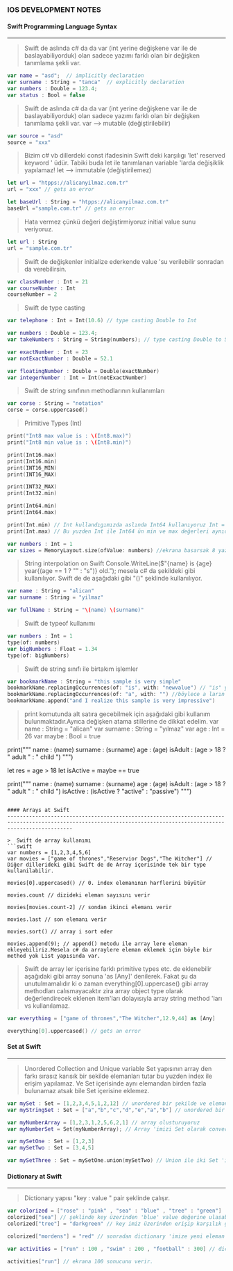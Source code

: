 ### IOS DEVELOPMENT NOTES


#### Swift Programming Language Syntax ####
-----------------------------------------------------------------------------------------------------------------------------------------------------------------



>  Swift de aslında c# da da var (int yerine değişkene var ile de baslayabiliyorduk) olan sadece yazımı farklı olan bir değişken tanımlama şekli var.
```swift
var name = "asd";  // implicitly declaration
var surname : String = "tanca"  // explicitly declaration
var numbers : Double = 123.4;
var status : Bool = false
```

>  Swift de aslında c# da da var (int yerine değişkene var ile de baslayabiliyorduk) olan sadece yazımı farklı olan bir değişken tanımlama şekli var.
>  var --> mutable (değiştirilebilir)
```swift
var source = "asd"
source = "xxx"
```

>  Bizim c# vb dillerdeki const ifadesinin Swift deki karşılıgı 'let' reserved keyword ' üdür.
>  Tabiki buda let ile tanımlanan variable 'larda değişiklik yapılamaz!
>  let --> immutable (değiştirilemez)
```swift
let url = "htpps://alicanyilmaz.com.tr"
url = "xxx" // gets an error

let baseUrl : String = "htpps://alicanyilmaz.com.tr"
baseUrl ="sample.com.tr" // gets an error
```

>  Hata vermez çünkü değeri değiştirmiyoruz initial value sunu veriyoruz.
```swift
let url : String
url = "sample.com.tr"
```

>  Swift de değişkenler initialize ederkende value 'su verilebilir sonradan da verebilirsin.
```swift
var classNumber : Int = 21
var courseNumber : Int
courseNumber = 2
```

>  Swift de type casting
```swift
var telephone : Int = Int(10.6) // type casting Double to Int

var numbers : Double = 123.4;
var takeNumbers : String = String(numbers); // type casting Double to String

var exactNumber : Int = 23
var notExactNumber : Double = 52.1

var floatingNumber : Double = Double(exactNumber)
var integerNumber : Int = Int(notExactNumber)
```

>  Swift de string sınıfının methodlarının kullanımları
```swift
var corse : String = "notation"
corse = corse.uppercased()
```

> Primitive Types (Int)
```swift
print("Int8 max value is : \(Int8.max)")
print("Int8 min value is : \(Int8.min)")

print(Int16.max)
print(Int16.min)
print(INT16_MIN)
print(INT16_MAX)

print(INT32_MAX)
print(Int32.min)

print(Int64.min)
print(Int64.max)

print(Int.min) // Int kullandıgımızda aslında Int64 kullanıyoruz Int = Int64
print(Int.max) // Bu yuzden Int ile Int64 ün min ve max değerleri aynıdır.

var numbers : Int = 1
var sizes = MemoryLayout.size(ofValue: numbers) //ekrana basarsak 8 yazar (yani 8 byte = 64 bit oldugunu bize söylüyor)

```

> String interpolation on Swift 
> Console.WriteLine($"{name} is {age} year{(age == 1 ? "" : "s")} old."); mesela c# da şekildeki gibi kullanılıyor.
> Swift de de aşağıdaki gibi "\()" şeklinde kullanılıyor.
```swift
var name : String = "alican"
var surname : String = "yilmaz"

var fullName : String = "\(name) \(surname)"
```

>  Swift de typeof kullanımı
```swift
var numbers : Int = 1
type(of: numbers)
var bigNumbers : Float = 1.34
type(of: bigNumbers)
```

>  Swift de string sınıfı ile birtakım işlemler
```swift
var bookmarkName : String = "this sample is very simple"
bookmarkName.replacingOccurrences(of: "is", with: "newvalue") // "is" yerlerine "newvalue" koyar
bookmarkName.replacingOccurrences(of: "a", with: "") //böylece a ların yerine "" koyarak a 'ları silmiş oluyoruz.
bookmarkName.append("and I realize this sample is very impressive")
```

>  print komutunda alt satıra gecebilmek için aşağıdaki gibi kullanım bulunmaktadır.Ayrıca değişken atama stillerine de dikkat edelim.
var name : String = "alican"
var surname : String = "yılmaz"
var age : Int = 26
var maybe : Bool = true

print("""
name : \(name)
surname : \(surname)
age : \(age)
isAdult : \(age > 18 ? " adult " : " child ")
""")

let res = age > 18
let isActive = maybe == true


print("""
name : \(name)
surname : \(surname)
age : \(age)
isAdult : \(age > 18 ? " adult " : " child ")
isActive  : \(isActive ? "active" : "passive")
""")

```

#### Arrays at Swift
-----------------------------------------------------------------------------------------------------------------------------------------------------------------

>  Swift de array kullanımı
```swift
var numbers = [1,2,3,4,5,6]
var movies = ["game of thrones","Reservior Dogs","The Witcher"] // Diğer dillerideki gibi Swift de de Array içerisinde tek bir type kullanilabilir.

movies[0].uppercased() // 0. index elemanının harflerini büyütür

movies.count // dizideki eleman sayısını verir

movies[movies.count-2] // sondan ikinci elemanı verir

movies.last // son elemanı verir

movies.sort() // array i sort eder

movies.append(9); // append() metodu ile array lere eleman ekleyebiliriz.Mesela c# da arraylere eleman eklemek için böyle bir method yok List yapısında var.

```

>  Swift de array ler içerisine farklı primitive types etc. de eklenebilir aşağıdaki gibi array sonuna 'as [Any]' denilerek.
>  Fakat şu da unutulmamalıdır ki o zaman everything[0].uppercase() gibi array methodları calısmayacaktır zira array object type olarak değerlendirecek eklenen item'ları dolayısıyla array string method 'ları vs kullanılamaz.
```swift
var everything = ["game of thrones","The Witcher",12.9,44] as [Any] 

everything[0].uppercased() // gets an error
```

#### Set at Swift
-----------------------------------------------------------------------------------------------------------------------------------------------------------------

>  Unordered Collection and Unique variable
>  Set yapısının array den farkı sırasız karısık bir sekilde elemanları tutar bu yuzden index ile erişim yapılamaz.
>  Ve Set içerisinde aynı elemandan birden fazla bulunamaz atsak bile Set içerisine eklemez.
```swift
var mySet : Set = [1,2,3,4,5,1,2,12] // unordered bir şekilde ve eleman tekrarına düşmeden sıralar
var myStringSet : Set = ["a","b","c","d","e","a","b"] // unordered bir şekilde ve eleman tekrarına düşmeden sıralar

var myNumberArray = [1,2,3,1,2,5,6,2,1] // array olusturuyoruz
var myNumberSet = Set(myNumberArray); // Array 'imizi Set olarak convertion yapıyoruz. Böylece array de tekrar eden value ' lardan kurtuluyoruz.

var mySetOne : Set = [1,2,3]
var mySetTwo : Set = [3,4,5]

var mySetThree : Set = mySetOne.union(mySetTwo) // Union ile iki Set 'i birleştiriyoruz.
```

#### Dictionary at Swift
-----------------------------------------------------------------------------------------------------------------------------------------------------------------

> Dictionary yapısı "key : value " pair şeklinde çalışır.
```swift
var colorized = ["rose" : "pink" , "sea" : "blue" , "tree" : "green"]
colorized["sea"] // şeklinde key üzerinden 'blue' value değerine ulasabiliriz.
colorized["tree"] = "darkgreen" // key imiz üzerinden erişip karşılık gelen value değerini değiştirebiliriz.

colorized["mordens"] = "red" // sonradan dictionary 'imize yeni eleman ekledik.

var activities = ["run" : 100 , "swim" : 200 , "football" : 300] // dictionary yapısı ile çalışırken farklı type ile de çalışabiliriz.

activities["run"] // ekrana 100 sonucunu verir.
```
